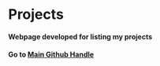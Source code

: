 # Projects

#### Webpage developed for listing my projects

#### Go to [Main Github Handle](https://github.com/TejasReddy9)

